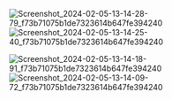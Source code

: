 ![Screenshot_2024-02-05-13-14-28-79_f73b71075b1de7323614b647fe394240](https://github.com/roganantonys/NetflixApp/assets/113919645/2b9e958d-5ecf-4af8-8443-1e8c2613bbc5)           ![Screenshot_2024-02-05-13-14-25-40_f73b71075b1de7323614b647fe394240](https://github.com/roganantonys/NetflixApp/assets/113919645/1247b476-bba7-477a-9b78-7312e7da604d)

![Screenshot_2024-02-05-13-14-18-91_f73b71075b1de7323614b647fe394240](https://github.com/roganantonys/NetflixApp/assets/113919645/7abf05b6-6fc0-48ef-beda-6be077f75ccb)           ![Screenshot_2024-02-05-13-14-09-72_f73b71075b1de7323614b647fe394240](https://github.com/roganantonys/NetflixApp/assets/113919645/8585e6e7-e682-44b4-8359-5c1315cbdb4f)

